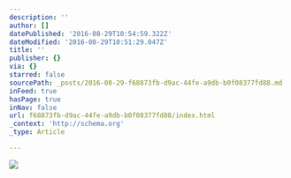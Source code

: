 ```yaml
---
description: ''
author: []
datePublished: '2016-08-29T10:54:59.322Z'
dateModified: '2016-08-29T10:51:29.047Z'
title: ''
publisher: {}
via: {}
starred: false
sourcePath: _posts/2016-08-29-f68873fb-d9ac-44fe-a9db-b0f08377fd88.md
inFeed: true
hasPage: true
inNav: false
url: f68873fb-d9ac-44fe-a9db-b0f08377fd88/index.html
_context: 'http://schema.org'
_type: Article

---
```

![](https://the-grid-user-content.s3-us-west-2.amazonaws.com/e90295ea-d59a-4a96-bcde-844955318013.jpg)